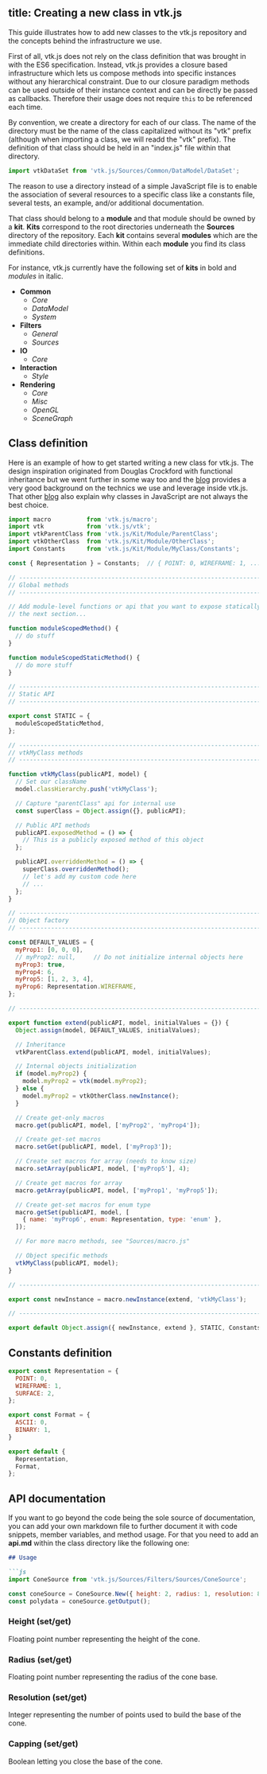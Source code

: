 title: Creating a new class in vtk.js
---

This guide illustrates how to add new classes to the vtk.js repository and the concepts behind the infrastructure we use.

First of all, vtk.js does not rely on the class definition that was brought in with the ES6 specification. Instead, vtk.js provides a closure based infrastructure which lets us compose methods into specific instances without any hierarchical constraint.
Due to our closure paradigm methods can be used outside of their instance context and can be directly be passed as callbacks. Therefore their usage does not require `this` to be referenced each time. 

By convention, we create a directory for each of our class. The name of the directory must be the name of the class capitalized without its "vtk" prefix (although when importing a class, we will readd the "vtk" prefix). The definition of that class should be held in an "index.js" file within that directory.

```js
import vtkDataSet from 'vtk.js/Sources/Common/DataModel/DataSet';
```

The reason to use a directory instead of a simple JavaScript file is to enable the association of several resources to a specific class like a constants file, several tests, an example, and/or additional documentation.

That class should belong to a __module__ and that module should be owned by a __kit__.
__Kits__ correspond to the root directories underneath the __Sources__ directory of the repository.
Each __kit__ contains several __modules__ which are the immediate child directories within.
Within each __module__ you find its class definitions.

For instance, vtk.js currently have the following set of **kits** in bold and *modules* in italic.

- **Common**
  - *Core*
  - *DataModel*
  - *System*
- **Filters**
  - *General*
  - *Sources*
- **IO**
  - *Core*
- **Interaction**
  - *Style*
- **Rendering**
  - *Core*
  - *Misc*
  - *OpenGL*
  - *SceneGraph*

## Class definition

Here is an example of how to get started writing a new class for vtk.js.
The design inspiration originated from Douglas Crockford with functional inheritance but we went further in some way too and the [blog](https://medium.com/javascript-scene/functional-mixins-composing-software-ffb66d5e731c) provides a very good background on the technics we use and leverage inside vtk.js.
That other [blog](https://medium.com/@kentcdodds/classes-complexity-and-functional-programming-a8dd86903747) also explain why classes in JavaScript are not always the best choice.


```js MyClass/index.js
import macro          from 'vtk.js/macro';
import vtk            from 'vtk.js/vtk';
import vtkParentClass from 'vtk.js/Kit/Module/ParentClass';
import vtkOtherClass  from 'vtk.js/Kit/Module/OtherClass';
import Constants      from 'vtk.js/Kit/Module/MyClass/Constants';

const { Representation } = Constants;  // { POINT: 0, WIREFRAME: 1, ... }

// ----------------------------------------------------------------------------
// Global methods
// ----------------------------------------------------------------------------

// Add module-level functions or api that you want to expose statically via
// the next section...

function moduleScopedMethod() {
  // do stuff
}

function moduleScopedStaticMethod() {
  // do more stuff
}

// ----------------------------------------------------------------------------
// Static API
// ----------------------------------------------------------------------------

export const STATIC = {
  moduleScopedStaticMethod,
};

// ----------------------------------------------------------------------------
// vtkMyClass methods
// ----------------------------------------------------------------------------

function vtkMyClass(publicAPI, model) {
  // Set our className
  model.classHierarchy.push('vtkMyClass');

  // Capture "parentClass" api for internal use
  const superClass = Object.assign({}, publicAPI);

  // Public API methods
  publicAPI.exposedMethod = () => {
    // This is a publicly exposed method of this object
  };

  publicAPI.overriddenMethod = () => {
    superClass.overriddenMethod();
    // let's add my custom code here
    // ...
  };
}

// ----------------------------------------------------------------------------
// Object factory
// ----------------------------------------------------------------------------

const DEFAULT_VALUES = {
  myProp1: [0, 0, 0],
  // myProp2: null,     // Do not initialize internal objects here
  myProp3: true,
  myProp4: 6,
  myProp5: [1, 2, 3, 4],
  myProp6: Representation.WIREFRAME,
};

// ----------------------------------------------------------------------------

export function extend(publicAPI, model, initialValues = {}) {
  Object.assign(model, DEFAULT_VALUES, initialValues);

  // Inheritance
  vtkParentClass.extend(publicAPI, model, initialValues);

  // Internal objects initialization
  if (model.myProp2) {
    model.myProp2 = vtk(model.myProp2);
  } else {
    model.myProp2 = vtkOtherClass.newInstance();
  }

  // Create get-only macros
  macro.get(publicAPI, model, ['myProp2', 'myProp4']);

  // Create get-set macros
  macro.setGet(publicAPI, model, ['myProp3']);

  // Create set macros for array (needs to know size)
  macro.setArray(publicAPI, model, ['myProp5'], 4);

  // Create get macros for array
  macro.getArray(publicAPI, model, ['myProp1', 'myProp5']);

  // Create get-set macros for enum type
  macro.getSet(publicAPI, model, [
    { name: 'myProp6', enum: Representation, type: 'enum' },
  ]);

  // For more macro methods, see "Sources/macro.js"

  // Object specific methods
  vtkMyClass(publicAPI, model);
}

// ----------------------------------------------------------------------------

export const newInstance = macro.newInstance(extend, 'vtkMyClass');

// ----------------------------------------------------------------------------

export default Object.assign({ newInstance, extend }, STATIC, Constants);
```

## Constants definition

```js MyClass/Constants.js
export const Representation = {
  POINT: 0,
  WIREFRAME: 1,
  SURFACE: 2,
};

export const Format = {
  ASCII: 0,
  BINARY: 1,
}

export default {
  Representation,
  Format,
};
```

## API documentation

If you want to go beyond the code being the sole source of documentation, you can add your own markdown file to further document it with code snippets, member variables, and method usage.
For that you need to add an __api.md__ within the class directory like the following one:

```md
## Usage

```js
import ConeSource from 'vtk.js/Sources/Filters/Sources/ConeSource';

const coneSource = ConeSource.New({ height: 2, radius: 1, resolution: 80 });
const polydata = coneSource.getOutput();
``` 

### Height (set/get)

Floating point number representing the height of the cone.

### Radius (set/get)

Floating point number representing the radius of the cone base.

### Resolution (set/get)

Integer representing the number of points used to build the base of the cone.

### Capping (set/get)

Boolean letting you close the base of the cone.
```
